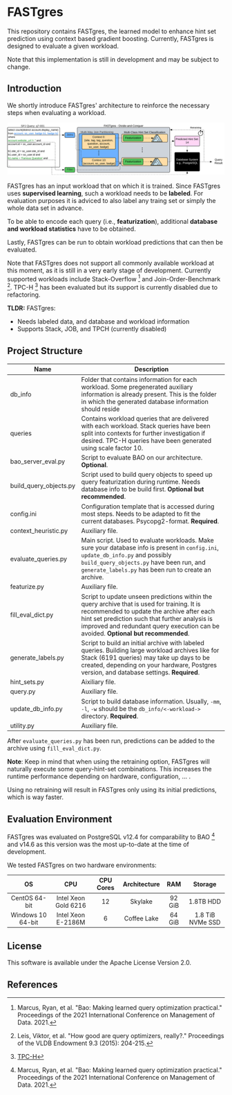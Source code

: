 # FASTgres

This repository contains FASTgres, the learned model to enhance hint set prediction using context based gradient boosting. Currently, FASTgres is designed to evaluate a given workload. 

Note that this implementation is still in development and may be subject to change.

## Introduction

We shortly introduce FASTgres' architecture to reinforce the necessary steps when evaluating a workload.

![FASTgres Architecture](docs/figures/fg_workflow.svg)

FASTgres has an input workload that on which it is trained. Since FASTgres uses **supervised learning**, such a workload needs to be **labeled**. For evaluation purposes it is adviced to also label any traing set or simply the whole data set in advance.

To be able to encode each query (i.e., **featurization**), additional **database and workload statistics** have to be obtained.

Lastly, FASTgres can be run to obtain workload predictions that can then be evaluated.


Note that FASTgres does not support all commonly available workload at this moment, as it is still in a very early stage of development.
Currently supported workloads include Stack-Overflow [^1] and Join-Order-Benchmark [^2]. TPC-H [^3] has been evaluated but its support is currently disabled due to refactoring.

**TLDR:** FASTgres:
- Needs labeled data, and database and workload information
- Supports Stack, JOB, and TPCH (currently disabled)

## Project Structure

| Name | Description |
|------|-------------|
| db_info | Folder that contains information for each workload. Some pregenerated auxiliary information is already present. This is the folder in which the generated database information should reside |
| queries | Contains workload queries that are delivered with each workload. Stack queries have been split into contexts for further investigation if desired. TPC-H queries have been generated using scale factor 10. |
| bao_server_eval.py | Script to evaluate BAO on our architecture. **Optional**.|
| build_query_objects.py | Script used to build query objects to speed up query featurization during runtime. Needs database info to be build first. **Optional but recommended**. |
| config.ini | Configuration template that is accessed during most steps. Needs to be adapted to fit the current databases. Psycopg2-format. **Required**. |
| context_heuristic.py | Auxiliary file.|
| evaluate_queries.py | Main script. Used to evaluate workloads. Make sure your database info is present in `config.ini`, `update_db_info.py` and possibly `build_query_objects.py` have been run, and `generate_labels.py` has been run to create an archive.|
| featurize.py | Auxiliary file.|
| fill_eval_dict.py | Script to update unseen predictions within the query archive that is used for training. It is recommended to update the archive after each hint set prediction such that further analysis is improved and redundant query execution can be avoided. **Optional but recommended**.|
| generate_labels.py | Script to build an initial archive with labeled queries. Building large workload archives like for Stack (6191 queries) may take up days to be created, depending on your hardware, Postgres version, and database settings.  **Required**.|
| hint_sets.py | Aixiliary file. |
| query.py | Auxiliary file.|
| update_db_info.py | Script to build database information. Usually, `-mm`, `-l`, `-w` should be the `db_info/<-workload->` directory. **Required**.|
| utility.py | Auxiliary file.|

After `evaluate_queries.py` has been run, predictions can be added to the archive using `fill_eval_dict.py`. 

**Note**: Keep in mind that when using the retraining option, FASTgres will naturally execute some query-hint-set combinations. This increases the runtime performance depending on hardware, configuration, ... . 

Using no retraining will result in FASTgres only using its initial predictions, which is way faster.

## Evaluation Environment

FASTgres was evaluated on PostgreSQL v12.4 for comparability to BAO [^1] and v14.6 as this version was the most up-to-date at the time of development.

We tested FASTgres on two hardware environments:


| OS | CPU | CPU Cores | Architecture | RAM | Storage |
|:--:|:---:|:---------:|:------------:|:---:|:-------:|
| CentOS 64-bit | Intel Xeon Gold 6216 | 12 | Skylake | 92 GiB | 1.8TB HDD |
| Windows 10 64-bit | Intel Xeon E-2186M | 6 | Coffee Lake| 64 GiB | 1.8 TiB NVMe SSD |

## License

This software is available under the Apache License Version 2.0.

## References

[^1]: Marcus, Ryan, et al. "Bao: Making learned query optimization practical." Proceedings of the 2021 International Conference on Management of Data. 2021.
[^2]: Leis, Viktor, et al. "How good are query optimizers, really?." Proceedings of the VLDB Endowment 9.3 (2015): 204-215.
[^3]: [TPC-H](https://www.tpc.org/tpch/)
